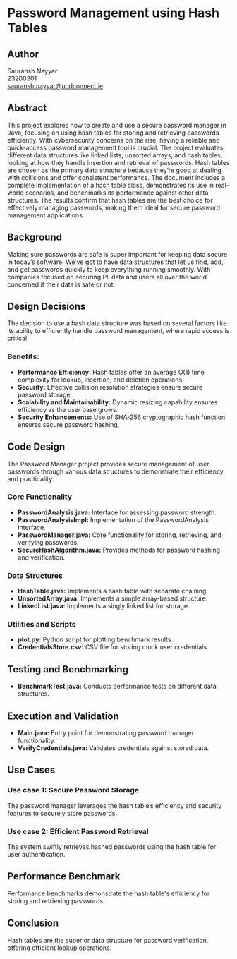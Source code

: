 # Password Management using Hash Tables

## Author
Sauransh Nayyar  
23200301  
sauransh.nayyar@ucdconnect.ie

## Abstract
This project explores how to create and use a secure password manager in Java, focusing on using hash tables for storing and retrieving passwords efficiently. With cybersecurity concerns on the rise, having a reliable and quick-access password management tool is crucial. The project evaluates different data structures like linked lists, unsorted arrays, and hash tables, looking at how they handle insertion and retrieval of passwords. Hash tables are chosen as the primary data structure because they’re good at dealing with collisions and offer consistent performance. The document includes a complete implementation of a hash table class, demonstrates its use in real-world scenarios, and benchmarks its performance against other data structures. The results confirm that hash tables are the best choice for effectively managing passwords, making them ideal for secure password management applications.

## Background
Making sure passwords are safe is super important for keeping data secure in today’s software. We’ve got to have data structures that let us find, add, and get passwords quickly to keep everything running smoothly. With companies focused on securing PII data and users all over the world concerned if their data is safe or not.

## Design Decisions
The decision to use a hash data structure was based on several factors like its ability to efficiently handle password management, where rapid access is critical.

### Benefits:
- **Performance Efficiency:** Hash tables offer an average O(1) time complexity for lookup, insertion, and deletion operations.
- **Security:** Effective collision resolution strategies ensure secure password storage.
- **Scalability and Maintainability:** Dynamic resizing capability ensures efficiency as the user base grows.
- **Security Enhancements:** Use of SHA-256 cryptographic hash function ensures secure password hashing.

## Code Design
The Password Manager project provides secure management of user passwords through various data structures to demonstrate their efficiency and practicality.

### Core Functionality
- **PasswordAnalysis.java:** Interface for assessing password strength.
- **PasswordAnalysisImpl:** Implementation of the PasswordAnalysis interface.
- **PasswordManager.java:** Core functionality for storing, retrieving, and verifying passwords.
- **SecureHashAlgorithm.java:** Provides methods for password hashing and verification.

### Data Structures
- **HashTable.java:** Implements a hash table with separate chaining.
- **UnsortedArray.java:** Implements a simple array-based structure.
- **LinkedList.java:** Implements a singly linked list for storage.

### Utilities and Scripts
- **plot.py:** Python script for plotting benchmark results.
- **CredentialsStore.csv:** CSV file for storing mock user credentials.

## Testing and Benchmarking
- **BenchmarkTest.java:** Conducts performance tests on different data structures.

## Execution and Validation
- **Main.java:** Entry point for demonstrating password manager functionality.
- **VerifyCredentials.java:** Validates credentials against stored data.

## Use Cases
### Use case 1: Secure Password Storage
The password manager leverages the hash table’s efficiency and security features to securely store passwords.

### Use case 2: Efficient Password Retrieval
The system swiftly retrieves hashed passwords using the hash table for user authentication.

## Performance Benchmark
Performance benchmarks demonstrate the hash table's efficiency for storing and retrieving passwords.

## Conclusion
Hash tables are the superior data structure for password verification, offering efficient lookup operations.

